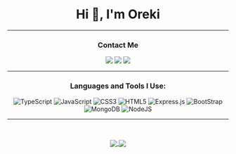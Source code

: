 <h1 align="center">Hi 👋, I'm Oreki</h1>
<hr />
<h3 align="center">Contact Me</h3>
<p align="center">
  <a href="" target="_blank"><img src="https://img.shields.io/badge/%3COreki%3E-%237289DA.svg?style=for-the-badge&logo=discord&logoColor=white" /></a>
  <a href="" target="_blank"><img src="https://img.shields.io/badge/Reddit-FF4500?style=for-the-badge&logo=reddit&logoColor=white" /></a>
  <a href="" target="_blank"><img src="https://img.shields.io/badge/Twitter-%231DA1F2.svg?style=for-the-badge&logo=Twitter&logoColor=white" /></a>
</p>
<hr />
<h3 align="center">Languages and Tools I Use:</h3>
<p align="center"> 
  <img src="https://img.shields.io/badge/typescript-%23007ACC.svg?style=for-the-badge&logo=typescript&logoColor=white" alt="TypeScript" />
  <img src="https://img.shields.io/badge/javascript-%23323330.svg?style=for-the-badge&logo=javascript&logoColor=%23F7DF1E" alt="JavaScript" />
  <img src="https://img.shields.io/badge/css3-%231572B6.svg?style=for-the-badge&logo=css3&logoColor=white" alt="CSS3" /> 
  <img src="https://img.shields.io/badge/html5-%23E34F26.svg?style=for-the-badge&logo=html5&logoColor=white" alt="HTML5" /> 
  <img src="https://img.shields.io/badge/express.js-%23404d59.svg?style=for-the-badge&logo=express&logoColor=%2361DAFB" alt="Express.js" /> 
  <img src="https://img.shields.io/badge/bootstrap-%23563D7C.svg?style=for-the-badge&logo=bootstrap&logoColor=white" alt="BootStrap" />
  <img src="https://img.shields.io/badge/MongoDB-%234ea94b.svg?style=for-the-badge&logo=mongodb&logoColor=white" alt="MongoDB" />
  <img src="https://img.shields.io/badge/node.js-6DA55F?style=for-the-badge&logo=node.js&logoColor=white" alt="NodeJS" />
</p>
<hr />
<br>
<p align="center">
  <a href="https://github.com/Oreki-Dev">
  <img align="center" src="http://github-readme-streak-stats.herokuapp.com/?user=oreki-dev&theme=bear" />
  <img align="center" src="https://github-readme-stats.vercel.app/api?username=oreki-dev&count_private=true&show_icons=true&theme=bear" />
  </a>
</p>

